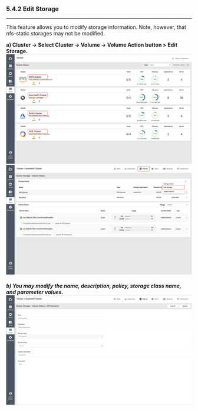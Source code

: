 ### 5.4.2 Edit Storage

---

This feature allows you to modify storage information. Note, however, that nfs-static storages may not be modified.

**a\) Cluster → Select Cluster → Volume → Volume Action button > Edit Storage.**![](/assets/EN/2.5/5.4.2_1.png)![](/assets/EN/2.5/5.4.2_2.png)

##### b\) You may modify the name, description, policy, storage class name, and parameter values.![](/assets/EN/2.5/5.4.2_3.png)



